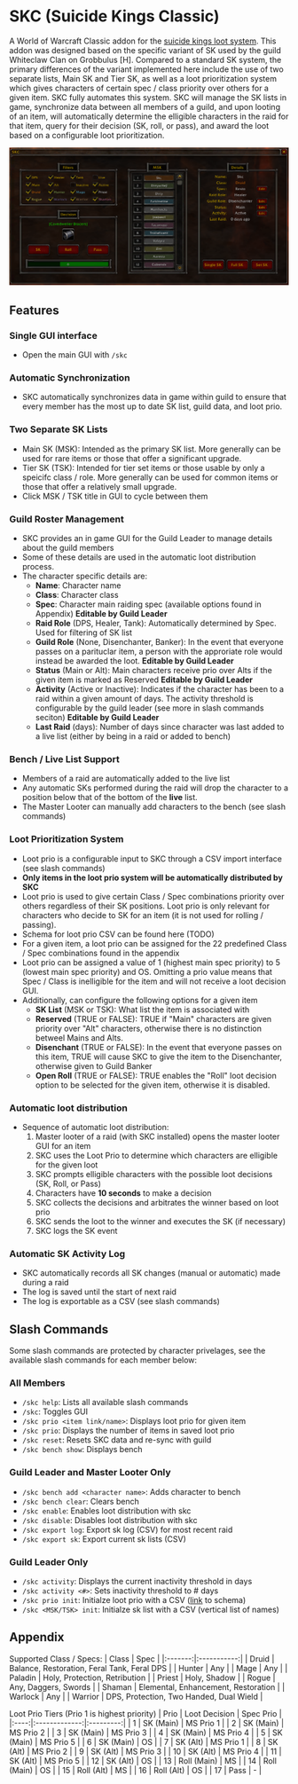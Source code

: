 # SKC (Suicide Kings Classic)
A World of Warcraft Classic addon for the [suicide kings loot system](https://wowwiki.fandom.com/wiki/Suicide_Kings). This addon was designed based on the specific variant of SK used by the guild Whiteclaw Clan on Grobbulus [H]. Compared to a standard SK system, the primary differences of the variant implemented here include the use of two separate lists, Main SK and Tier SK, as well as a loot prioritization system which gives characters of certain spec / class priority over others for a given item. SKC fully automates this system. SKC will manage the SK lists in game, synchronize data between all members of a guild, and upon looting of an item, will automatically determine the elligible characters in the raid for that item, query for their decision (SK, roll, or pass), and award the loot based on a configurable loot prioritization.

![SKC GUI](/media/SKC_Addon.png)

## Features
### Single GUI interface
- Open the main GUI with `/skc`
### Automatic Synchronization
- SKC automatically synchronizes data in game within guild to ensure that every member has the most up to date SK list, guild data, and loot prio.
### Two Separate SK Lists 
- Main SK (MSK): Intended as the primary SK list. More generally can be used for rare items or those that offer a significant upgrade.
- Tier SK (TSK): Intended for tier set items or those usable by only a speicifc class / role. More generally can be used for common items or those that offer a relatively small upgrade.
- Click MSK / TSK title in GUI to cycle between them
### Guild Roster Management
- SKC provides an in game GUI for the Guild Leader to manage details about the guild members
- Some of these details are used in the automatic loot distribution process.
- The character specific details are:
   - **Name**: Character name
   - **Class**: Character class
   - **Spec**: Character main raiding spec (available options found in Appendix) **Editable by Guild Leader**
   - **Raid Role** (DPS, Healer, Tank): Automatically determined by Spec. Used for filtering of SK list
   - **Guild Role** (None, Disenchanter, Banker): In the event that everyone passes on a parituclar item, a person with the approriate role would instead be awarded the loot. **Editable by Guild Leader**
   - **Status** (Main or Alt): Main characters receive prio over Alts if the given item is marked as Reserved **Editable by Guild Leader**
   - **Activity** (Active or Inactive): Indicates if the character has been to a raid within a given amount of days. The activity threshold is configurable by the guild leader (see more in slash commands seciton) **Editable by Guild Leader**
   - **Last Raid** (days): Number of days since character was last added to a live list (either by being in a raid or added to bench)
### Bench / Live List Support
- Members of a raid are automatically added to the live list
- Any automatic SKs performed during the raid will drop the character to a position below that of the bottom of the **live** list.
- The Master Looter can manually add characters to the bench (see slash commands)
### Loot Prioritization System
- Loot prio is a configurable input to SKC through a CSV import interface (see slash commands)
- **Only items in the loot prio system will be automatically distributed by SKC**
- Loot prio is used to give certain Class / Spec combinations priority over others regardless of their SK positions. Loot prio is only relevant for characters who decide to SK for an item (it is not used for rolling / passing).
- Schema for loot prio CSV can be found here (TODO)
- For a given item, a loot prio can be assigned for the 22 predefined Class / Spec combinations found in the appendix
- Loot prio can be assigned a value of 1 (highest main spec priority) to 5 (lowest main spec priority) and OS. Omitting a prio value means that Spec / Class is inelligible for the item and will not receive a loot decision GUI.
- Additionally, can configure the following options for a given item
    - **SK List** (MSK or TSK): What list the item is associated with
    - **Reserved** (TRUE or FALSE): TRUE if "Main" characters are given priority over "Alt" characters, otherwise there is no distinction betweel Mains and Alts.
    - **Disenchant** (TRUE or FALSE): In the event that everyone passes on this item, TRUE will cause SKC to give the item to the Disenchanter, otherwise given to Guild Banker
    - **Open Roll** (TRUE or FALSE): TRUE enables the "Roll" loot decision option to be selected for the given item, otherwise it is disabled.
### Automatic loot distribution
- Sequence of automatic loot distribution:
    1. Master looter of a raid (with SKC installed) opens the master looter GUI for an item
    2. SKC uses the Loot Prio to determine which characters are elligible for the given loot
    3. SKC prompts elligible characters with the possible loot decisions (SK, Roll, or Pass)
    4. Characters have **10 seconds** to make a decision
    5. SKC collects the decisions and arbitrates the winner based on loot prio
    6. SKC sends the loot to the winner and executes the SK (if necessary)
    7. SKC logs the SK event
### Automatic SK Activity Log
- SKC automatically records all SK changes (manual or automatic) made during a raid
- The log is saved until the start of next raid
- The log is exportable as a CSV (see slash commands)

## Slash Commands
Some slash commands are protected by character privelages, see the available slash commands for each member below:
### All Members
- `/skc help`: Lists all available slash commands
- `/skc`: Toggles GUI
- `/skc prio <item link/name>`: Displays loot prio for given item
- `/skc prio`: Displays the number of items in saved loot prio
- `/skc reset`: Resets SKC data and re-sync with guild
- `/skc bench show`: Displays bench

### Guild Leader and Master Looter Only
- `/skc bench add <character name>`: Adds character to bench
- `/skc bench clear`: Clears bench
- `/skc enable`: Enables loot distribution with skc
- `/skc disable`: Disables loot distribution with skc
- `/skc export log`: Export sk log (CSV) for most recent raid
- `/skc export sk`: Export current sk lists (CSV)
    
### Guild Leader Only
- `/skc activity`: Displays the current inactivity threshold in days
- `/skc activity <#>`: Sets inactivity threshold to # days
- `/skc prio init`: Initialze loot prio with a CSV ([link](schema/loot_prio_import_schema.txt) to schema)
- `/skc <MSK/TSK> init`: Initialze sk list with a CSV (vertical list of names)

## Appendix
Supported Class / Specs:
|  Class  |     Spec    |
|:-------:|:-----------:|
|  Druid  |   Balance, Restoration, Feral Tank, Feral DPS   |
|  Hunter |     Any     |
|   Mage  |     Any     |
| Paladin |     Holy, Protection, Retribution    |
|  Priest |     Holy, Shadow    |
|  Rogue  |     Any, Daggers, Swords     |
|  Shaman |  Elemental, Enhancement, Restoration  |
| Warlock |     Any     |
| Warrior |     DPS, Protection, Two Handed, Dual Wield     |

Loot Prio Tiers (Prio 1 is highest priority)
| Prio | Loot Decision | Spec Prio |
|:----:|:-------------:|:---------:|
|   1  |   SK (Main)   | MS Prio 1 |
|   2  |   SK (Main)   | MS Prio 2 |
|   3  |   SK (Main)   | MS Prio 3 |
|   4  |   SK (Main)   | MS Prio 4 |
|   5  |   SK (Main)   | MS Prio 5 |
|   6  |   SK (Main)   |     OS    |
|   7  |    SK (Alt)   | MS Prio 1 |
|   8  |    SK (Alt)   | MS Prio 2 |
|   9  |    SK (Alt)   | MS Prio 3 |
|  10  |    SK (Alt)   | MS Prio 4 |
|  11  |    SK (Alt)   | MS Prio 5 |
|  12  |    SK (Alt)   |     OS    |
|  13  |  Roll (Main)  |     MS    |
|  14  |  Roll (Main)  |     OS    |
|  15  |   Roll (Alt)  |     MS    |
|  16  |   Roll (Alt)  |     OS    |
|  17  |      Pass     |     -     |
